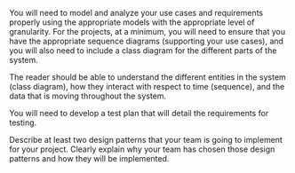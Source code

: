 You will need to model and analyze your use cases and requirements properly using the appropriate models with the appropriate level of granularity.  For the projects, at a minimum,  you will need to ensure that you have the appropriate sequence diagrams (supporting your use cases), and you will also need to include a class diagram for the different parts of the system.


The reader should be able to understand the different entities in the system (class diagram), how they interact with respect to time (sequence), and the data that is moving throughout the system.


You will need to develop a test plan that will detail the requirements for testing.


Describe at least two design patterns that your team is going to implement for your project. Clearly explain why your team has chosen those design patterns and how they will be implemented.
